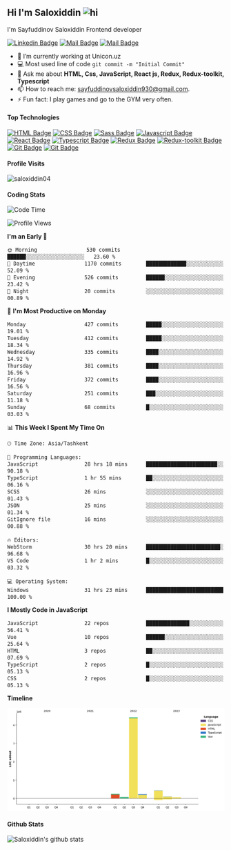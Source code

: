 ## Hi I'm Saloxiddin <img src="https://user-images.githubusercontent.com/1303154/88677602-1635ba80-d120-11ea-84d8-d263ba5fc3c0.gif" width="28px" height="28px" alt="hi">

I'm Sayfuddinov Saloxiddin Frontend developer

[![Linkedin Badge](https://img.shields.io/badge/-saloxiddin930-0e76a8?style=flat&labelColor=0e76a8&logo=linkedin&logoColor=white)](https://www.linkedin.com/in/saloxiddin930/) [![Mail Badge](https://img.shields.io/badge/-@saloxiddin04-e84393?style=flat&labelColor=e84393&logo=instagram&logoColor=white)](https://instagram.com/_saloxiddin_04) [![Mail Badge](https://img.shields.io/badge/-saloxiddin930-c0392b?style=flat&labelColor=c0392b&logo=gmail&logoColor=white)](mailto:sayfuddinovsaloxiddin930@gmail.com)

<!-- TODO: Add last video link -->

- 🔭 I’m currently working at Unicon.uz
- :computer: Most used line of code `git commit -m "Initial Commit"`
-  💬 Ask me about **HTML, Css, JavaScript, React js, Redux, Redux-toolkit, Typescript**
- 📫 How to reach me: sayfuddinovsaloxiddin930@gmail.com.
- ⚡ Fun fact: I play games and go to the GYM very often.

#### Top Technologies

<!-- TODO: Make technologies links takes you to repositories -->
[![HTML Badge](https://img.shields.io/badge/-Html-orange?style=for-the-badge&labelColor=black&logo=HTML5&logoColor=orange)](#) [![CSS Badge](https://img.shields.io/badge/-CSS-blue?style=for-the-badge&labelColor=black&logo=CSS3&logoColor=blue)](#)
[![Sass Badge](https://img.shields.io/badge/-sass-pink?style=for-the-badge&labelColor=black&logo=sass&logoColor=pink)](#)
[![Javascript Badge](https://img.shields.io/badge/-Javascript-F0DB4F?style=for-the-badge&labelColor=black&logo=javascript&logoColor=F0DB4F)](#)
[![React Badge](https://img.shields.io/badge/-React-61DBFB?style=for-the-badge&labelColor=black&logo=react&logoColor=61DBFB)](#) [![Typescript Badge](https://img.shields.io/badge/-Typescript-007acc?style=for-the-badge&labelColor=black&logo=typescript&logoColor=007acc)](#) [![Redux Badge](https://img.shields.io/badge/-Redux-007acc?style=for-the-badge&labelColor=black&logo=redux&logoColor=007acc)](#) [![Redux-toolkit Badge](https://img.shields.io/badge/-Redux_toolkit-purple?style=for-the-badge&labelColor=black&logo=redux&logoColor=007acc)](#)[![Git Badge](https://img.shields.io/badge/-git-orange?style=for-the-badge&labelColor=black&logo=git&logoColor=orange)](#)
[![Git Badge](https://img.shields.io/badge/-firebase-orange?style=for-the-badge&labelColor=black&logo=firebase&logoColor=orange)](#)



#### Profile Visits 

<p align="left"> <img src="https://komarev.com/ghpvc/?username=saloxiddin04&label=Profile%20views&color=0e75b6&style=flat" alt="saloxiddin04" /> </p>


#### Coding Stats

<!--START_SECTION:waka-->
![Code Time](http://img.shields.io/badge/Code%20Time-1%2C220%20hrs%2039%20mins-blue)

![Profile Views](http://img.shields.io/badge/Profile%20Views-12-blue)

**I'm an Early 🐤** 

```text
🌞 Morning                530 commits         ██████░░░░░░░░░░░░░░░░░░░   23.60 % 
🌆 Daytime                1170 commits        █████████████░░░░░░░░░░░░   52.09 % 
🌃 Evening                526 commits         ██████░░░░░░░░░░░░░░░░░░░   23.42 % 
🌙 Night                  20 commits          ░░░░░░░░░░░░░░░░░░░░░░░░░   00.89 % 
```
📅 **I'm Most Productive on Monday** 

```text
Monday                   427 commits         █████░░░░░░░░░░░░░░░░░░░░   19.01 % 
Tuesday                  412 commits         █████░░░░░░░░░░░░░░░░░░░░   18.34 % 
Wednesday                335 commits         ████░░░░░░░░░░░░░░░░░░░░░   14.92 % 
Thursday                 381 commits         ████░░░░░░░░░░░░░░░░░░░░░   16.96 % 
Friday                   372 commits         ████░░░░░░░░░░░░░░░░░░░░░   16.56 % 
Saturday                 251 commits         ███░░░░░░░░░░░░░░░░░░░░░░   11.18 % 
Sunday                   68 commits          █░░░░░░░░░░░░░░░░░░░░░░░░   03.03 % 
```


📊 **This Week I Spent My Time On** 

```text
🕑︎ Time Zone: Asia/Tashkent

💬 Programming Languages: 
JavaScript               28 hrs 18 mins      ███████████████████████░░   90.18 % 
TypeScript               1 hr 55 mins        ██░░░░░░░░░░░░░░░░░░░░░░░   06.16 % 
SCSS                     26 mins             ░░░░░░░░░░░░░░░░░░░░░░░░░   01.43 % 
JSON                     25 mins             ░░░░░░░░░░░░░░░░░░░░░░░░░   01.34 % 
GitIgnore file           16 mins             ░░░░░░░░░░░░░░░░░░░░░░░░░   00.88 % 

🔥 Editors: 
WebStorm                 30 hrs 20 mins      ████████████████████████░   96.68 % 
VS Code                  1 hr 2 mins         █░░░░░░░░░░░░░░░░░░░░░░░░   03.32 % 

💻 Operating System: 
Windows                  31 hrs 23 mins      █████████████████████████   100.00 % 
```

**I Mostly Code in JavaScript** 

```text
JavaScript               22 repos            ██████████████░░░░░░░░░░░   56.41 % 
Vue                      10 repos            ██████░░░░░░░░░░░░░░░░░░░   25.64 % 
HTML                     3 repos             ██░░░░░░░░░░░░░░░░░░░░░░░   07.69 % 
TypeScript               2 repos             █░░░░░░░░░░░░░░░░░░░░░░░░   05.13 % 
CSS                      2 repos             █░░░░░░░░░░░░░░░░░░░░░░░░   05.13 % 
```



**Timeline**

![Lines of Code chart](https://raw.githubusercontent.com/saloxiddin04/saloxiddin04/main/assets/bar_graph.png)


<!--END_SECTION:waka-->

#### Github Stats

![Saloxiddin's github stats](https://github-readme-stats.vercel.app/api?username=saloxiddin04&count_private=true&theme=tokyonight&hide=contribs,prs)

